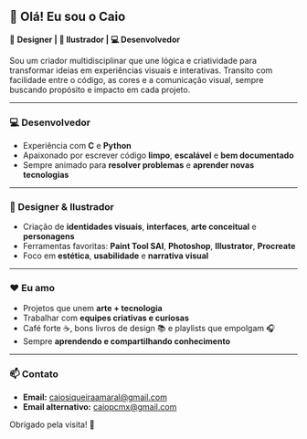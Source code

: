 ## 👋 Olá! Eu sou o Caio

🎨 **Designer | 🧠 Ilustrador | 💻 Desenvolvedor**

Sou um criador multidisciplinar que une lógica e criatividade para transformar ideias em experiências visuais e interativas. Transito com facilidade entre o código, as cores e a comunicação visual, sempre buscando propósito e impacto em cada projeto.

---

### 💻 Desenvolvedor
- Experiência com **C** e **Python**
- Apaixonado por escrever código **limpo**, **escalável** e **bem documentado**
- Sempre animado para **resolver problemas** e **aprender novas tecnologias**

---

### 🎨 Designer & Ilustrador
- Criação de **identidades visuais**, **interfaces**, **arte conceitual** e **personagens**
- Ferramentas favoritas: **Paint Tool SAI**, **Photoshop**, **Illustrator**, **Procreate**
- Foco em **estética**, **usabilidade** e **narrativa visual**

---

### ❤️ Eu amo
- Projetos que unem **arte + tecnologia**
- Trabalhar com **equipes criativas e curiosas**
- Café forte ☕, bons livros de design 📚 e playlists que empolgam 🎧
- Sempre **aprendendo e compartilhando conhecimento**

---

### 📫 Contato
- **Email:** caiosiqueiraamaral@gmail.com  
- **Email alternativo:** caiopcmx@gmail.com

Obrigado pela visita! 🚀
